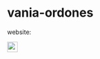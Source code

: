 # vania-ordones

website:

<img align="center" width="24px" src="https://github.com/Lucas-Henrique-Lopes-Costa/vania-ordones/blob/main/video.gif?raw=true"> 
